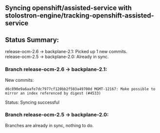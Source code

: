 ## Syncing openshift/assisted-service with stolostron-engine/tracking-openshift-assisted-service

## Status Summary:

release-ocm-2.6 -> backplane-2.1: Picked up 1 new commits.  
release-ocm-2.5 -> backplane-2.0: Already in sync.  

### Branch release-ocm-2.6 -> backplane-2.1:

New commits:

```
d6c890e9a6aafe7dc7977cf120bb2f503a49700d MGMT-12167: Make possible to mirror an index referenced by digest (#4533)
```

Status: Syncing successful

### Branch release-ocm-2.5 -> backplane-2.0:

Branches are already in sync, nothing to do.
